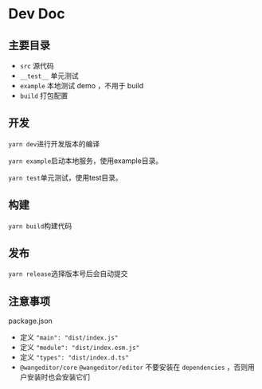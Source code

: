 # Dev Doc

## 主要目录
- `src` 源代码
- `__test__` 单元测试
- `example` 本地测试 demo ，不用于 build
- `build` 打包配置

## 开发
`yarn dev`进行开发版本的编译

`yarn example`启动本地服务，使用example目录。

`yarn test`单元测试，使用test目录。

## 构建
`yarn build`构建代码

## 发布
`yarn release`选择版本号后会自动提交

## 注意事项
package.json
- 定义 `"main": "dist/index.js"`
- 定义 `"module": "dist/index.esm.js"`
- 定义 `"types": "dist/index.d.ts"`
- `@wangeditor/core` `@wangeditor/editor` 不要安装在 `dependencies` ，否则用户安装时也会安装它们
